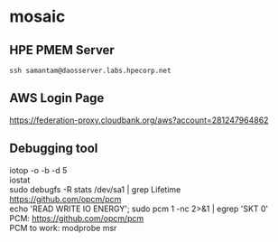 # mosaic

## HPE PMEM Server 

```
ssh samantam@daosserver.labs.hpecorp.net
```

## AWS Login Page

https://federation-proxy.cloudbank.org/aws?account=281247964862

## Debugging tool

iotop -o -b -d 5\
iostat\
sudo debugfs -R stats /dev/sa1 | grep Lifetime\
https://github.com/opcm/pcm \
echo 'READ WRITE IO ENERGY'; sudo pcm 1 -nc 2>&1 | egrep 'SKT   0' \
PCM: https://github.com/opcm/pcm \
PCM to work: modprobe msr

